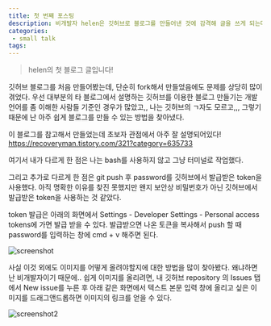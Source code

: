 ```yaml
---
title: 첫 번째 포스팅
description: 비개발자 helen은 깃허브로 블로그를 만들어낸 것에 감격해 글을 쓰게 되는데..
categories:
 - small talk
tags:
---
```


> helen의 첫 블로그 글입니다!



깃허브 블로그를 처음 만들어봤는데, 단순히 fork해서 만들었음에도 문제를 상당히 많이 겪었다.
우선 대부분의 타 블로그에서 설명하는 깃허브를 이용한 블로그 만들기는 개발언어를 좀 이해한 사람들 기준인 경우가 많았고,,
나는 깃허브의 ㄱ자도 모르고,,, 그렇기 때문에 난 아주 쉽게 블로그를 만들 수 있는 방법을 찾아냈다.

이 블로그를 참고해서 만들었는데 초보자 관점에서 아주 잘 설명되어있다!
https://recoveryman.tistory.com/321?category=635733

여기서 내가 다르게 한 점은 나는 bash를 사용하지 않고 그냥 터미널로 작업했다.

그리고 추가로 다르게 한 점은 git push 후 password를 깃허브에서 발급받은 token을 사용했다.
아직 명확한 이유를 찾진 못했지만 왠지 보안상 비밀번호가 아닌 깃허브에서 발급받은 token을 사용하는 것 같았다.

token 발급은 아래의 화면에서 Settings - Developer Settings - Personal access tokens에 가면 발급 받을 수 있다.
발급받으면 나온 토큰을 복사해서 push 할 때 password를 입력하는 창에 cmd + v 해주면 된다.

![screenshot](https://user-images.githubusercontent.com/88134085/139540124-a6b437b4-a998-4822-a8e6-caaf388afbdf.png)

사실 이것 외에도 이미지를 어떻게 올려야할지에 대한 방법을 많이 찾아봤다. 왜냐하면 난 비개발자이기 때문에..
쉽게 이미지를 올리려면, 내 깃허브 repository 의 Issues 탭에서 New issue를 누른 후 아래 같은 화면에서 텍스트 본문 입력 창에 올리고 싶은 이미지를 드래그앤드롭하면 이미지의 링크를 얻을 수 있다.

![screenshot2](https://user-images.githubusercontent.com/88134085/139535503-b7f9fdf4-a326-44aa-9040-9a0f98469255.png)

